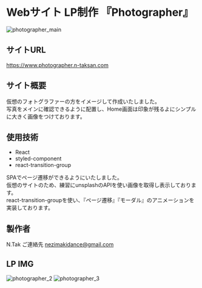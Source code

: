 # Webサイト LP制作 『Photographer』
![photographer_main](https://user-images.githubusercontent.com/123624951/218995933-3ddc1d9e-cdbd-4220-80cb-e7575efc8eed.png)

## サイトURL
https://www.photographer.n-taksan.com

## サイト概要

仮想のフォトグラファーの方をイメージして作成いたしました。
<br>
写真をメインに確認できるように配置し、Home画面は印象が残るよにシンプルに大きく画像をつけております。
<br>

## 使用技術
-   React
-   styled-component
-   react-transition-group

SPAでページ遷移ができるようにいたしました。
<br>
仮想のサイトのため、練習にunsplashのAPIを使い画像を取得し表示しております。
<br>
react-transition-groupを使い、『ページ遷移』『モーダル』のアニメーションを実装しております。
<br>

## 製作者
N.Tak
ご連絡先 nezimakidance@gmail.com
## LP IMG
![photographer_2](https://user-images.githubusercontent.com/123624951/218996054-d166378c-c19c-4061-8131-a5d2203eb9e7.png)
![photographer_3](https://user-images.githubusercontent.com/123624951/218996065-5e789fd5-0403-4e88-8aaa-d75ee1ab33a2.png)

